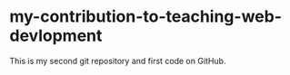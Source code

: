 # my-contribution-to-teaching-web-devlopment
This is my second git repository and first code on GitHub.
